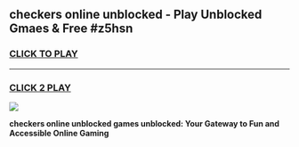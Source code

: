 
## checkers online unblocked - Play Unblocked Gmaes & Free #z5hsn
<h3>
<a href="https://news.freeplayer.one?title=checkers_online_unblocked&ref=26F">CLICK TO PLAY</a></h3>
<hr>

<h3>
<a href="https://news.freeplayer.one?title=checkers_online_unblocked&ref=26F">CLICK 2 PLAY</a>
  
</h3>

<a href="https://news.freeplayer.one?title=checkers_online_unblocked&ref=26F/"><img src="https://clearcache.store/games.png"></a>


**checkers online unblocked games unblocked: Your Gateway to Fun and Accessible Online Gaming**
